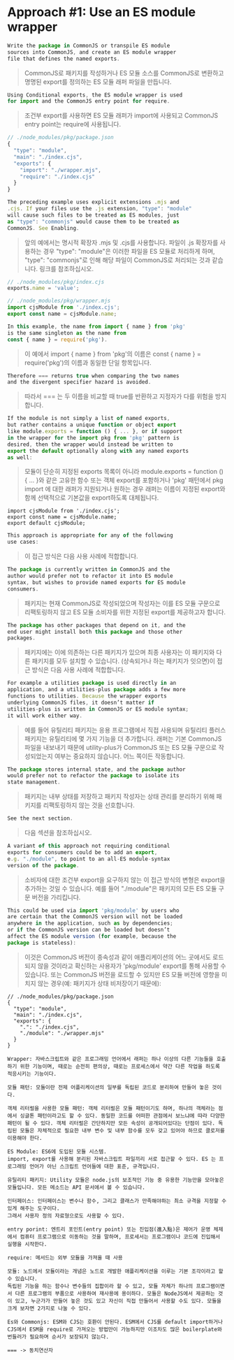 # Approach #1: Use an ES module wrapper

```jsx
Write the package in CommonJS or transpile ES module 
sources into CommonJS, and create an ES module wrapper 
file that defines the named exports.
```

> CommonJS로 패키지를 작성하거나 ES 모듈 소스를 CommonJS로 변환하고 명명된 export를 정의하는 ES 모듈 래퍼 파일을 만듭니다.
> 

```jsx
Using Conditional exports, the ES module wrapper is used 
for import and the CommonJS entry point for require.
```

> 조건부 export를 사용하면 ES 모듈 래퍼가 import에 사용되고 CommonJS entry point는 require에 사용됩니다.
> 

```jsx
// ./node_modules/pkg/package.json
{
  "type": "module",
  "main": "./index.cjs",
  "exports": {
    "import": "./wrapper.mjs",
    "require": "./index.cjs"
  }
}
```

```jsx
The preceding example uses explicit extensions .mjs and 
.cjs. If your files use the .js extension, "type": "module"
will cause such files to be treated as ES modules, just 
as "type": "commonjs" would cause them to be treated as 
CommonJS. See Enabling.
```

> 앞의 예에서는 명시적 확장자 .mjs 및 .cjs를 사용합니다. 파일이 .js 확장자를 사용하는 경우 "type": "module"은 이러한 파일을 ES 모듈로 처리하게 하며, "type": "commonjs"로 인해 해당 파일이 CommonJS로 처리되는 것과 같습니다. 링크를 참조하십시오.
> 

```jsx
// ./node_modules/pkg/index.cjs
exports.name = 'value';
```

```jsx
// ./node_modules/pkg/wrapper.mjs
import cjsModule from './index.cjs';
export const name = cjsModule.name;
```

```jsx
In this example, the name from import { name } from 'pkg' 
is the same singleton as the name from 
const { name } = require('pkg').
```

> 이 예에서 import { name } from 'pkg'의 이름은 const { name } = require('pkg')의 이름과 동일한 단일 항목입니다.
> 

```jsx
Therefore === returns true when comparing the two names 
and the divergent specifier hazard is avoided.
```

> 따라서 === 는 두 이름을 비교할 때 true를 반환하고 지정자가 다를 위험을 방지합니다.
> 

```jsx
If the module is not simply a list of named exports, 
but rather contains a unique function or object export 
like module.exports = function () { ... }, or if support 
in the wrapper for the import pkg from 'pkg' pattern is 
desired, then the wrapper would instead be written to 
export the default optionally along with any named exports 
as well:
```

> 모듈이 단순히 지정된 exports 목록이 아니라 module.exports = function () { ... }와 같은 고유한 함수 또는 객체 export를 포함하거나 'pkg' 패턴에서 pkg import 에 대한 래퍼가 지원되거나 원하는 경우 래퍼는 이름이 지정된 export와 함께 선택적으로 기본값을 export하도록 대체됩니다.
> 

```
import cjsModule from './index.cjs';
export const name = cjsModule.name;
export default cjsModule;
```

```jsx
This approach is appropriate for any of the following 
use cases:
```

> 이 접근 방식은 다음 사용 사례에 적합합니다.
> 

```jsx
The package is currently written in CommonJS and the 
author would prefer not to refactor it into ES module 
syntax, but wishes to provide named exports for ES module 
consumers.
```

> 패키지는 현재 CommonJS로 작성되었으며 작성자는 이를 ES 모듈 구문으로 리팩토링하지 않고 ES 모듈 소비자를 위한 지정된 export를 제공하고자 합니다.
> 

```jsx
The package has other packages that depend on it, and the 
end user might install both this package and those other 
packages.
```

> 패키지에는 이에 의존하는 다른 패키지가 있으며 최종 사용자는 이 패키지와 다른 패키지를 모두 설치할 수 있습니다. (상속되거나 하는 패키지가 잇으면)이 접근 방식은 다음 사용 사례에 적합합니다.
> 

```jsx
For example a utilities package is used directly in an 
application, and a utilities-plus package adds a few more 
functions to utilities. Because the wrapper exports 
underlying CommonJS files, it doesn’t matter if 
utilities-plus is written in CommonJS or ES module syntax; 
it will work either way.
```

> 예를 들어 유틸리티 패키지는 응용 프로그램에서 직접 사용되며 유틸리티 플러스 패키지는 유틸리티에 몇 가지 기능을 더 추가합니다. 래퍼는 기본 CommonJS 파일을 내보내기 때문에 utility-plus가 CommonJS 또는 ES 모듈 구문으로 작성되었는지 여부는 중요하지 않습니다. 어느 쪽이든 작동합니다.
> 

```jsx
The package stores internal state, and the package author 
would prefer not to refactor the package to isolate its 
state management.
```

> 패키지는 내부 상태를 저장하고 패키지 작성자는 상태 관리를 분리하기 위해 패키지를 리팩토링하지 않는 것을 선호합니다.
> 

```jsx
See the next section.
```

> 다음 섹션을 참조하십시오.
> 

```jsx
A variant of this approach not requiring conditional 
exports for consumers could be to add an export, 
e.g. "./module", to point to an all-ES module-syntax
version of the package.
```

> 소비자에 대한 조건부 export을 요구하지 않는 이 접근 방식의 변형은 export을 추가하는 것일 수 있습니다. 예를 들어 "./module"은 패키지의 모든 ES 모듈 구문 버전을 가리킵니다.
> 

```jsx
This could be used via import 'pkg/module' by users who 
are certain that the CommonJS version will not be loaded 
anywhere in the application, such as by dependencies; 
or if the CommonJS version can be loaded but doesn’t 
affect the ES module version (for example, because the 
package is stateless):
```

> 이것은 CommonJS 버전이 종속성과 같이 애플리케이션의 어느 곳에서도 로드되지 않을 것이라고 확신하는 사용자가 'pkg/module' export를 통해 사용할 수 있습니다. 또는 CommonJS 버전을 로드할 수 있지만 ES 모듈 버전에 영향을 미치지 않는 경우(예: 패키지가 상태 비저장이기 때문에):
> 

```
// ./node_modules/pkg/package.json
{
  "type": "module",
  "main": "./index.cjs",
  "exports": {
    ".": "./index.cjs",
    "./module": "./wrapper.mjs"
  }
}
```

```
Wrapper: 자바스크립트와 같은 프로그래밍 언어에서 래퍼는 하나 이상의 다른 기능들을 호출하기 위한 기능이며, 때로는 순전히 편의상, 때로는 프로세스에서 약간 다른 작업을 하도록 적응시키는 기능이다.

모듈 패턴: 모듈이란 전제 어플리케이션의 일부를 독립된 코드로 분리하여 만들어 놓은 것이다.

객체 리터럴을 사용한 모듈 패턴: 객체 리터럴은 모듈 패턴이기도 하며, 하나의 객체라는 점에서 싱글톤 패턴이라고도 할 수 있다. 동일한 코드를 어떠한 관점에서 보느냐에 따라 다양한 패턴이 될 수 있다. 객체 리터럴은 간단하지만 모든 속성이 공개되어있다는 단점이 있다. 독립된 모듈은 자체적으로 필요한 내부 변수 및 내부 함수를 모두 갖고 있어야 하므로 클로저를 이용해야 한다.

ES Module: ES6에 도입된 모듈 시스템.
import, export를 사용해 분리된 자바스크립트 파일끼리 서로 접근할 수 있다. ES 는 프로그래밍 언어가 아닌 스크립트 언어들에 대한 표준, 규격입니다.

유틸리티 패키지: Utility 모듈은 node.js의 보조적인 기능 중 유용한 기능만을 모아놓은 모듈입니다. 모든 메소드는 API 문서에서 볼 수 있습니다.

인터페이스: 인터페이스는 변수나 함수, 그리고 클래스가 만족해야하는 최소 규격을 지정할 수 있게 해주는 도구이다.
그래서 사용자 정의 자료형으로도 사용할 수 있다.

entry porint: 엔트리 포인트(entry point) 또는 진입점(進入點)은 제어가 운영 체제에서 컴퓨터 프로그램으로 이동하는 것을 말하며, 프로세서는 프로그램이나 코드에 진입해서 실행을 시작한다.

require: 메서드는 외부 모듈을 가져올 때 사용

모듈: 노드에서 모듈이라는 개념은 노드로 개발한 애플리케이션을 이루는 기본 조각이라고 할 수 있습니다.
독립된 기능을 하는 함수나 변수들의 집합이라 할 수 있고, 모듈 자체가 하나의 프로그램이면서 다른 프로그램의 부품으로 사용하여 재사용에 용이하다. 모듈은 NodeJS에서 제공하는 것이 있고, 누군가가 만들어 놓은 것도 있고 자신이 직접 만들어서 사용할 수도 있다. 모듈을 크게 보자면 2가지로 나눌 수 있다.

Es와 Commonjs: ESM와 CJS는 호환이 안된다. ESM에서 CJS를 default import하거나 CJS에서 ESM을 require로 가져오는 방법만이 가능하지만 이조차도 많은 boilerplate와 번들러가 필요하며 순서가 보장되지 않는다.

=== -> 동치연산자
```